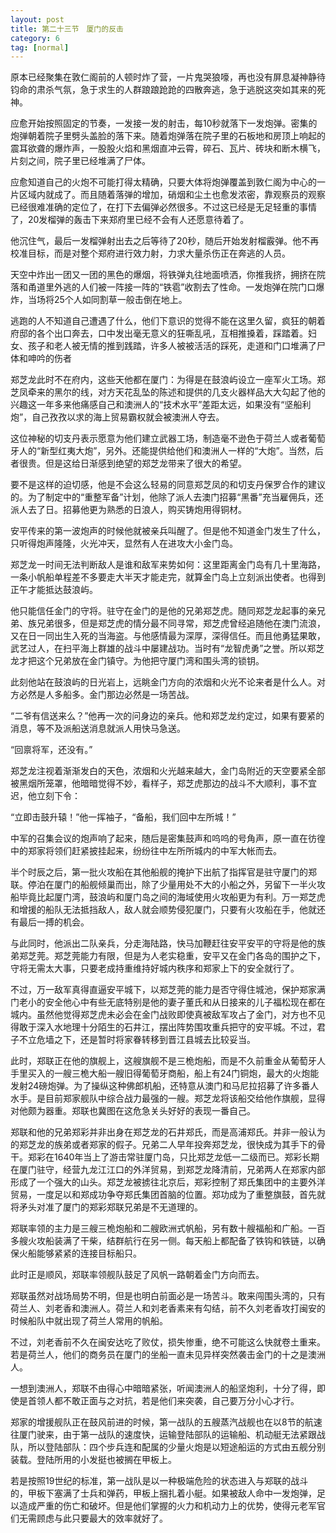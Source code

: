 ```yaml
---
layout: post
title: 第二十三节　厦门的反击
category: 6
tag: [normal]
---
```


原本已经聚集在敦仁阁前的人顿时炸了营，一片鬼哭狼嚎，再也没有屏息凝神静待钧命的肃杀气氛，急于求生的人群踉踉跄跄的四散奔逃，急于逃脱这突如其来的死神。

应愈开始按照固定的节奏，一发接一发的射击，每10秒就落下一发炮弹。密集的炮弹朝着院子里劈头盖脸的落下来。随着炮弹落在院子里的石板地和房顶上响起的震耳欲聋的爆炸声，一股股火焰和黑烟直冲云霄，碎石、瓦片、砖块和断木横飞，片刻之间，院子里已经堆满了尸体。

应愈知道自己的火炮不可能打得太精确，只要大体将炮弹覆盖到敦仁阁为中心的一片区域内就成了。而且随着落弹的增加，硝烟和尘土也愈发浓密，靠观察员的观察已经很难准确的定位了，在打下去偏弹必然很多。不过这已经是无足轻重的事情了，20发榴弹的轰击下来郑府里已经不会有人还愿意待着了。

他沉住气，最后一发榴弹射出去之后等待了20秒，随后开始发射榴霰弹。他不再校准目标，而是对整个郑府进行效力射，力求大量杀伤正在奔逃的人员。

天空中炸出一团又一团的黑色的爆烟，将铁弹丸往地面喷洒，你推我挤，拥挤在院落和甬道里外逃的人们被一阵接一阵的“铁雹”收割去了性命。一发炮弹在院门口爆炸，当场将25个人如同割草一般击倒在地上。

逃跑的人不知道自己遭遇了什么，他们下意识的觉得不能在这里久留，疯狂的朝着府邸的各个出口奔去，口中发出毫无意义的狂嘶乱吼，互相推搡着，踩踏着。妇女、孩子和老人被无情的推到践踏，许多人被被活活的踩死，走道和门口堆满了尸体和呻吟的伤者

郑芝龙此时不在府内，这些天他都在厦门：为得是在鼓浪屿设立一座军火工场。郑芝凤牵来的黑尔的线，对方天花乱坠的陈述和提供的几支火器样品大大勾起了他的兴趣这一年多来他痛感自己和澳洲人的“技术水平”差距太远，如果没有“坚船利炮”，自己孜孜以求的海上贸易霸权就会被澳洲人夺去。

这位神秘的切支丹表示愿意为他们建立武器工场，制造毫不逊色于荷兰人或者葡萄牙人的“新型红夷大炮”，另外。还能提供给他们和澳洲人一样的“大炮”。当然，后者很贵。但是这给日渐感到绝望的郑芝龙带来了很大的希望。

要不是这样的迫切感，他是不会这么轻易的同意郑芝凤的和切支丹保罗合作的建议的。为了制定中的“重整军备”计划，他除了派人去澳门招募“黑番”充当雇佣兵，还派人去了日。招募他更为熟悉的日浪人，购买铸炮用得铜材。

安平传来的第一波炮声的时候他就被亲兵叫醒了。但是他不知道金门发生了什么，只听得炮声隆隆，火光冲天，显然有人在进攻大小金门岛。

郑芝龙一时间无法判断敌人是谁和敌军来势如何：这里距离金门岛有几十里海路，一条小帆船单程差不多要走大半天才能走完，就算金门岛上立刻派出使者。也得到正午才能抵达鼓浪屿。

他只能信任金门的守将。驻守在金门的是他的兄弟郑芝虎。随同郑芝龙起事的亲兄弟、族兄弟很多，但是郑芝虎的情分最不同寻常，郑芝虎曾经追随他在澳门流浪，又在日一同出生入死的当海盗。与他感情最为深厚，深得信任。而且他勇猛果敢，武艺过人，在扫平海上群雄的战斗中屡建战功。当时有“龙智虎勇”之誉。所以郑芝龙才把这个兄弟放在金门镇守。为他把守厦门湾和围头湾的锁钥。

此刻他站在鼓浪屿的日光岩上，远眺金门方向的浓烟和火光不论来者是什么人。对方必然是人多船多。金门那边必然是一场苦战。

“二爷有信送来么？”他再一次的问身边的亲兵。他和郑芝龙约定过，如果有要紧的消息，等不及派船送消息就派人用快马急送。

“回禀将军，还没有。”

郑芝龙注视着渐渐发白的天色，浓烟和火光越来越大，金门岛附近的天空要紧全部被黑烟所笼罩，他暗暗觉得不妙，看样子，郑芝虎那边的战斗不大顺利，事不宜迟，他立刻下令：

“立即击鼓升辕！”他一挥袖子，“备船，我们回中左所城！”

中军的召集会议的炮声响了起来，随后是密集鼓声和呜呜的号角声，原一直在彷徨中的郑家将领们赶紧披挂起来，纷纷往中左所所城内的中军大帐而去。

半个时辰之后，第一批火攻船在其他船舰的掩护下出航了指挥官是驻守厦门的郑联。停泊在厦门的船舰倾巢而出，除了少量用处不大的小船之外，另留下一半火攻船毕竟比起厦门湾，鼓浪屿和厦门岛之间的海域使用火攻船更为有利。万一郑芝虎和增援的船队无法抵挡敌人，敌人就会顺势侵犯厦门，只要有火攻船在手，他就还有最后一搏的机会。

与此同时，他派出二队亲兵，分走海陆路，快马加鞭赶往安平安平的守将是他的族弟郑芝莞。郑芝莞能力有限，但是为人老实稳重，安平又在金门各岛的围护之下，守将无需太大事，只要老成持重维持好城内秩序和郑家上下的安全就行了。

不过，万一敌军真得直逼安平城下，以郑芝莞的能力是否守得住城池，保护郑家满门老小的安全他心中有些无底特别是他的妻子董氏和从日接来的儿子福松现在都在城内。虽然他觉得郑芝虎未必会在金门战败即使真被敌军攻占了金门，对方也不见得敢于深入水地理十分陌生的石井江，摆出阵势围攻重兵把守的安平城。不过，君子不立危墙之下，还是暂时将家眷转移到晋江县城去比较妥当。

此时，郑联正在他的旗舰上，这艘旗舰不是三桅炮船，而是不久前重金从葡萄牙人手里买入的一艘三桅大船一艘旧得葡萄牙商船，船上有24门铜炮，最大的火炮能发射24磅炮弹。为了操纵这种佛郎机船，还特意从澳门和马尼拉招募了许多番人水手。是目前郑家舰队中综合战力最强的一艘。郑芝龙将该船交给他作旗舰，显得对他颇为器重。郑联也冀图在这危急关头好好的表现一番自己。

郑联和他的兄弟郑彩并非出身在郑芝龙的石井郑氏，而是高浦郑氏。并非一般认为的郑芝龙的族弟或者郑家的假子。兄弟二人早年投奔郑芝龙，很快成为其手下的骨干。郑彩在1640年当上了游击常驻厦门岛，只比郑芝龙低一二级而已。郑彩长期在厦门驻守，经营九龙江江口的外洋贸易，到郑芝龙降清前，兄弟两人在郑家内部形成了一个强大的山头。郑芝龙被掳往北京后，郑彩控制了郑氏集团中的主要外洋贸易，一度足以和郑成功争夺郑氏集团首脑的位置。郑功成为了重整旗鼓，首先就将矛头对准了厦门的郑彩郑联兄弟是不无道理的。

郑联率领的主力是三艘三桅炮船和二艘欧洲式帆船，另有数十艘福船和广船。一百多艘火攻船装满了干柴，结群航行在另一侧。每天船上都配备了铁钩和铁链，以确保火船能够紧紧的连接目标船只。

此时正是顺风，郑联率领舰队鼓足了风帆一路朝着金门方向而去。

郑联虽然对战场局势不明，但是也明白前面必是一场苦斗。敢来闯围头湾的，只有荷兰人、刘老香和澳洲人。荷兰人和刘老香素来有勾结，前不久刘老香攻打闽安的时候船队中就出现了荷兰人常用的帆船。

不过，刘老香前不久在闽安达吃了败仗，损失惨重，绝不可能这么快就卷土重来。若是荷兰人，他们的商务员在厦门的坐船一直未见异样突然袭击金门的十之是澳洲人。

一想到澳洲人，郑联不由得心中暗暗紧张，听闻澳洲人的船坚炮利，十分了得，即使是首领人都不敢正面与之对抗，若是他们来突袭，自己要万分小心才行。

郑家的增援舰队正在鼓风前进的时候，第一战队的五艘蒸汽战舰也在以8节的航速往厦门驶来，由于第一战队的速度快，运输登陆部队的运输船、机动艇无法紧跟战队，所以登陆部队：四个步兵连和配属的少量火炮是以短途船运的方式由五舰分别装载。登陆所用的小发挺也被搁在甲板上。

若是按照19世纪的标准，第一战队是以一种极端危险的状态进入与郑联的战斗的，甲板下塞满了士兵和弹药，甲板上捆扎着小艇。如果被敌人命中一发炮弹，足以造成严重的伤亡和破坏。但是他们掌握的火力和机动力上的优势，使得元老军官们无需顾虑与此只要最大的效率就好了。